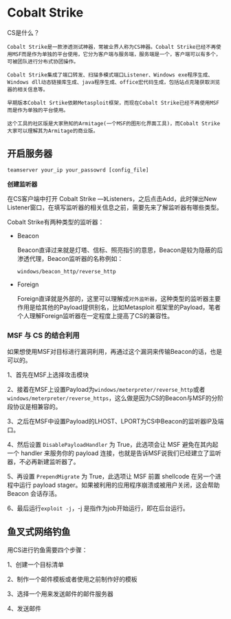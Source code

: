 # Cobalt Strike

CS是什么？

~~~~
Cobalt Strike是一款渗透测试神器，常被业界人称为CS神器。Cobalt Strike已经不再使用MSF而是作为单独的平台使用，它分为客户端与服务端，服务端是一个，客户端可以有多个，可被团队进行分布式协团操作。

Cobalt Strike集成了端口转发、扫描多模式端口Listener、Windows exe程序生成、Windows dll动态链接库生成、java程序生成、office宏代码生成，包括站点克隆获取浏览器的相关信息等。

早期版本Cobalt Srtike依赖Metasploit框架，而现在Cobalt Strike已经不再使用MSF而是作为单独的平台使用。

这个工具的社区版是大家熟知的Armitage(一个MSF的图形化界面工具)，而Cobalt Strike大家可以理解其为Armitage的商业版。
~~~~

## 开启服务器

```cmd
teamserver your_ip your_passowrd [config_file]
```

**创建监听器**

在CS客户端中打开 Cobalt Strike —》Listeners，之后点击Add，此时弹出New Listener窗口，在填写监听器的相关信息之前，需要先来了解监听器有哪些类型。

Cobalt Strike有两种类型的监听器：

- Beacon

  Beacon直译过来就是灯塔、信标、照亮指引的意思，Beacon是较为隐蔽的后渗透代理，Beacon监听器的名称例如：

  ```text
  windows/beacon_http/reverse_http
  ```

- Foreign

  Foreign直译就是外部的，这里可以理解成`对外监听器`，这种类型的监听器主要作用是给其他的Payload提供别名，比如Metasploit 框架里的Payload，笔者个人理解Foreign监听器在一定程度上提高了CS的兼容性。

### MSF 与 CS 的结合利用

如果想使用MSF对目标进行漏洞利用，再通过这个漏洞来传输Beacon的话，也是可以的。

1、首先在MSF上选择攻击模块

2、接着在MSF上设置Payload为`windows/meterpreter/reverse_http`或者`windows/meterpreter/reverse_https`，这么做是因为CS的Beacon与MSF的分阶段协议是相兼容的。

3、之后在MSF中设置Payload的LHOST、LPORT为CS中Beacon的监听器IP及端口。

4、然后设置 `DisablePayloadHandler` 为 True，此选项会让 MSF 避免在其内起一个 handler 来服务你的 payload 连接，也就是告诉MSF说我们已经建立了监听器，不必再新建监听器了。

5、再设置 `PrependMigrate` 为 True，此选项让 MSF 前置 shellcode 在另一个进程中运行 payload stager。如果被利用的应用程序崩溃或被用户关闭，这会帮助 Beacon 会话存活。

6、最后运行`exploit -j`，-j 是指作为job开始运行，即在后台运行。

## 鱼叉式网络钓鱼 

用CS进行钓鱼需要四个步骤：

1、创建一个目标清单

2、制作一个邮件模板或者使用之前制作好的模板

3、选择一个用来发送邮件的邮件服务器

4、发送邮件

